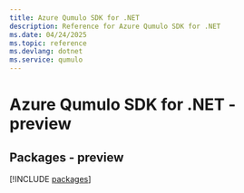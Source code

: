 ```yaml
---
title: Azure Qumulo SDK for .NET
description: Reference for Azure Qumulo SDK for .NET
ms.date: 04/24/2025
ms.topic: reference
ms.devlang: dotnet
ms.service: qumulo
---
```

# Azure Qumulo SDK for .NET - preview
## Packages - preview
[!INCLUDE [packages](qumulo-index.md)]